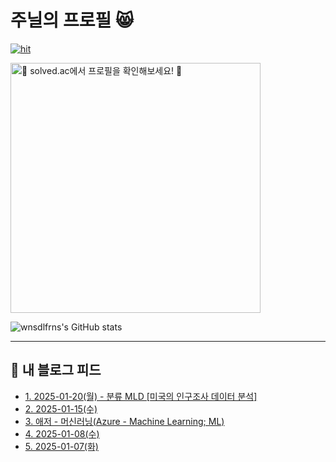 # 주닐의 프로필 😸

<!-- 깃허브 Metrics -->
<!-- [<img align="right" width="400" src="./main_files/general_metrics.svg" title="📊 lowlighter/metrics로 생성한 깃허브 통계입니다! 📊">](#)  -->

[![hit](https://hits.seeyoufarm.com/api/count/incr/badge.svg?url=https%3A%2F%2Fgithub.com%2Fwnsdlfrns%2F&count_bg=%2379C83D&title_bg=%23555555&icon=&icon_color=%23E7E7E7&title=hit&edge_flat=false)](https://hits.seeyoufarm.com)

[<img width="400" src="https://mazassumnida.wtf/api/v2/generate_badge?boj=jl92" title="🪪 solved.ac에서 프로필을 확인해보세요! 🪪">](https://solved.ac/jl92)

![wnsdlfrns's GitHub stats](https://github-readme-stats.vercel.app/api?username=wnsdlfrns&show_icons=true&theme=tokyonight)

***
## 📕 내 블로그 피드
<ul><li><a href='https://jl92.tistory.com/12' target='_blank'>1. 2025-01-20(월) - 분류 MLD [미국의 인구조사 데이터 분석]</a></li><li><a href='https://jl92.tistory.com/11' target='_blank'>2. 2025-01-15(수)</a></li><li><a href='https://jl92.tistory.com/9' target='_blank'>3. 애저 - 머신러닝(Azure - Machine Learning; ML)</a></li><li><a href='https://jl92.tistory.com/8' target='_blank'>4. 2025-01-08(수)</a></li><li><a href='https://jl92.tistory.com/7' target='_blank'>5. 2025-01-07(화)</a></li></ul>